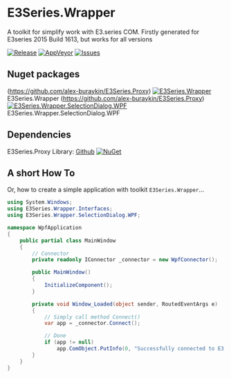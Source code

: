 # E3Series.Wrapper

A toolkit for simplify work with E3.series COM. Firstly generated for E3series 2015 Build 1613, but works for all versions

[![Release](https://img.shields.io/github/release/alex-buraykin/E3Series.Wrapper.svg?style=flat-square)](https://github.com/alex-buraykin/E3Series.Wrapper/releases/latest)
[![AppVeyor](https://img.shields.io/appveyor/ci/alex-buraykin/E3Series-Wrapper.svg?style=flat-square)](https://ci.appveyor.com/project/alex-buraykin/e3series-wrapper)
[![Issues](https://img.shields.io/github/issues/alex-buraykin/E3Series.Wrapper.svg?style=flat-square)](https://github.com/alex-buraykin/E3Series.Wrapper/issues)

## Nuget packages

(https://github.com/alex-buraykin/E3Series.Proxy) [![E3Series.Wrapper](https://img.shields.io/nuget/v/E3Series.Wrapper.svg)](https://www.nuget.org/packages/E3Series.Wrapper/) E3Series.Wrapper
(https://github.com/alex-buraykin/E3Series.Proxy) [![E3Series.Wrapper.SelectionDialog.WPF](https://img.shields.io/nuget/v/E3Series.Wrapper.SelectionDialog.WPF.svg)](https://www.nuget.org/packages/E3Series.Wrapper.SelectionDialog.WPF/) E3Series.Wrapper.SelectionDialog.WPF


## Dependencies

E3Series.Proxy Library: [Github](https://github.com/alex-buraykin/E3Series.Proxy) [![NuGet](https://img.shields.io/nuget/v/E3Series.Proxy.svg)](https://www.nuget.org/packages/E3Series.Proxy/)

## A short How To

Or, how to create a simple application with toolkit `E3Series.Wrapper`...

```csharp
using System.Windows;
using E3Series.Wrapper.Interfaces;
using E3Series.Wrapper.SelectionDialog.WPF;

namespace WpfApplication
{
    public partial class MainWindow
    {
        // Connector
        private readonly IConnector _connector = new WpfConnector();

        public MainWindow()
        {
            InitializeComponent();
        }

        private void Window_Loaded(object sender, RoutedEventArgs e)
        {
            // Simply call method Connect()
            var app = _connector.Connect();

            // Done
            if (app != null)
                app.ComObject.PutInfo(0, "Successfully connected to E3.series")
        }
    }
}

```
